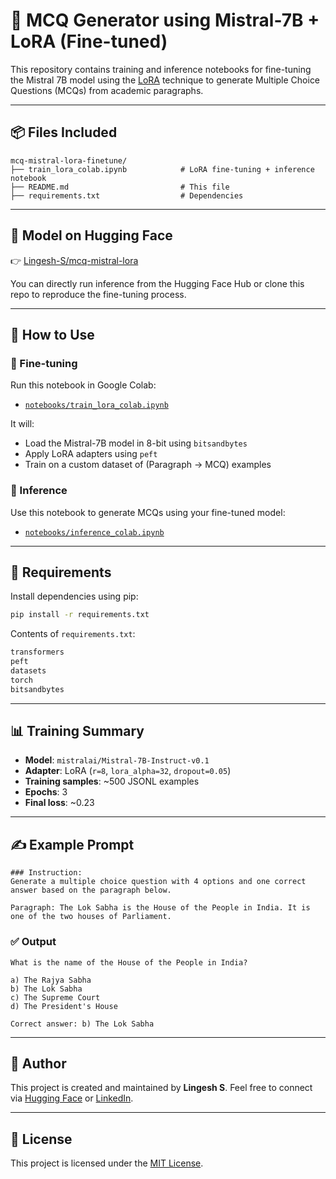 # 🧠 MCQ Generator using Mistral-7B + LoRA (Fine-tuned)

This repository contains training and inference notebooks for fine-tuning the Mistral 7B model using the [LoRA](https://arxiv.org/abs/2106.09685) technique to generate Multiple Choice Questions (MCQs) from academic paragraphs.

---

## 📦 Files Included

```
mcq-mistral-lora-finetune/
├── train_lora_colab.ipynb            # LoRA fine-tuning + inference notebook
├── README.md                         # This file
├── requirements.txt                  # Dependencies
```

---

## 🔗 Model on Hugging Face

👉 [Lingesh-S/mcq-mistral-lora](https://huggingface.co/Lingesh-S/mcq-mistral-lora)

You can directly run inference from the Hugging Face Hub or clone this repo to reproduce the fine-tuning process.

---

## 🚀 How to Use

### 🧪 Fine-tuning

Run this notebook in Google Colab:

* [`notebooks/train_lora_colab.ipynb`](notebooks/train_lora_colab.ipynb)

It will:

* Load the Mistral-7B model in 8-bit using `bitsandbytes`
* Apply LoRA adapters using `peft`
* Train on a custom dataset of (Paragraph → MCQ) examples

### 📘 Inference

Use this notebook to generate MCQs using your fine-tuned model:

* [`notebooks/inference_colab.ipynb`](notebooks/inference_colab.ipynb)

---

## 🧾 Requirements

Install dependencies using pip:

```bash
pip install -r requirements.txt
```

Contents of `requirements.txt`:

```txt
transformers
peft
datasets
torch
bitsandbytes
```

---

## 📊 Training Summary

* **Model**: `mistralai/Mistral-7B-Instruct-v0.1`
* **Adapter**: LoRA (`r=8`, `lora_alpha=32`, `dropout=0.05`)
* **Training samples**: \~500 JSONL examples
* **Epochs**: 3
* **Final loss**: \~0.23

---

## ✍️ Example Prompt

```text
### Instruction:
Generate a multiple choice question with 4 options and one correct answer based on the paragraph below.

Paragraph: The Lok Sabha is the House of the People in India. It is one of the two houses of Parliament.
```

### ✅ Output

```text
What is the name of the House of the People in India?

a) The Rajya Sabha
b) The Lok Sabha
c) The Supreme Court
d) The President's House

Correct answer: b) The Lok Sabha
```

---

## 📩 Author

This project is created and maintained by **Lingesh S**.
Feel free to connect via [Hugging Face](https://huggingface.co/Lingesh-S) or [LinkedIn](https://www.linkedin.com/in/lingesh-s/).

---

## 📄 License

This project is licensed under the [MIT License](LICENSE).

